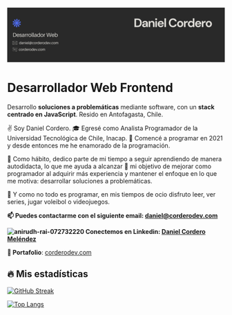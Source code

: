 ![Banner with information about me](./banner.png)
# Desarrollador Web Frontend

Desarrollo **soluciones a problemáticas** mediante software, con un **stack centrado en JavaScript**. Resido en Antofagasta, Chile.

✌️ Soy Daniel Cordero. 🎓 Egresé como Analista Programador de la Universidad Tecnológica de Chile, Inacap. 🚀 Comencé a programar en 2021 y desde entonces me he enamorado de la programación.

🧠 Como hábito, dedico parte de mi tiempo a seguir aprendiendo de manera autodidacta, lo que me ayuda a alcanzar 🎯 mi objetivo de mejorar como programador al adquirir más experiencia y mantener el enfoque en lo que me motiva: desarrollar soluciones a problemáticas.

🌱 Y como no todo es programar, en mis tiempos de ocio disfruto leer, ver series, jugar voleibol o videojuegos.

**📫 Puedes contactarme con el siguiente email: daniel@corderodev.com**

**<img src="https://raw.githubusercontent.com/rahuldkjain/github-profile-readme-generator/master/src/images/icons/Social/linked-in-alt.svg" alt="anirudh-rai-072732220" height="15" width="22" /> Conectemos en Linkedin: <a href="https://www.linkedin.com/in/daniel-cordero-meléndez/">Daniel Cordero Meléndez</a>**

**🔗 Portafolio**: <a href="https://corderodev.com">corderodev.com</a>

## 🔥 Mis estadísticas

[![GitHub Streak](https://streak-stats.demolab.com?user=corderodev&theme=blueberry-duo&hide_border=true&locale=es&date_format=j%20M%5B%20Y%5D&mode=weekly)](https://git.io/streak-stats)

[![Top Langs](https://github-readme-stats.vercel.app/api/top-langs/?username=corderodev&theme=blueberry&layout=compact)](https://github.com/anuraghazra/github-readme-stats)
